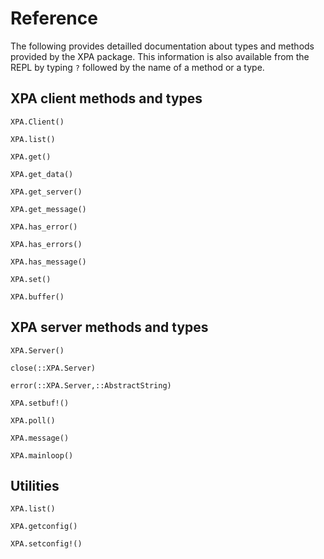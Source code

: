 # Reference

The following provides detailled documentation about types and methods provided
by the XPA package.  This information is also available from the REPL by typing
`?` followed by the name of a method or a type.


## XPA client methods and types

```@docs
XPA.Client()
```
```@docs
XPA.list()
```
```@docs
XPA.get()
```
```@docs
XPA.get_data()
```
```@docs
XPA.get_server()
```
```@docs
XPA.get_message()
```
```@docs
XPA.has_error()
```
```@docs
XPA.has_errors()
```
```@docs
XPA.has_message()
```
```@docs
XPA.set()
```
```@docs
XPA.buffer()
```


## XPA server methods and types

```@docs
XPA.Server()
```
```@docs
close(::XPA.Server)
```
```@docs
error(::XPA.Server,::AbstractString)
```
```@docs
XPA.setbuf!()
```
```@docs
XPA.poll()
```
```@docs
XPA.message()
```
```@docs
XPA.mainloop()
```


## Utilities

```@docs
XPA.list()
```
```@docs
XPA.getconfig()
```
```@docs
XPA.setconfig!()
```
